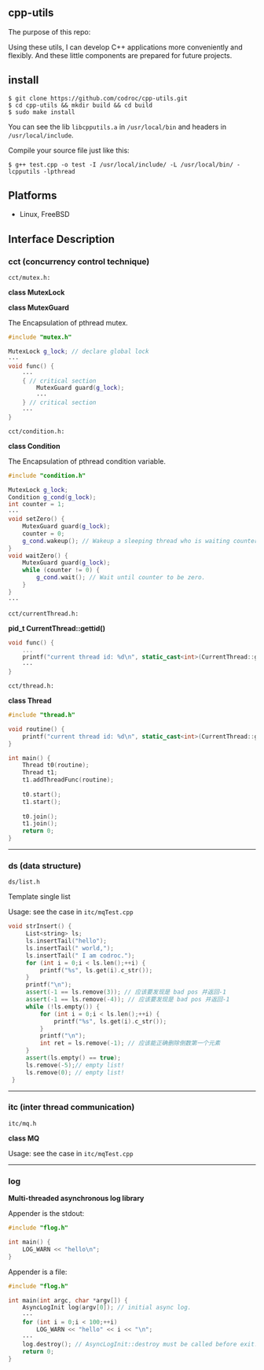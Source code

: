 ## cpp-utils

The purpose of this repo:

Using these utils, I can develop C++ applications more conveniently and flexibly. And these little components are prepared for future projects.



## install

```SHELL
$ git clone https://github.com/codroc/cpp-utils.git
$ cd cpp-utils && mkdir build && cd build
$ sudo make install
```

You can see the lib `libcpputils.a` in `/usr/local/bin` and headers in `/usr/local/include`.

Compile your source file just like this:

```SHELL
$ g++ test.cpp -o test -I /usr/local/include/ -L /usr/local/bin/ -lcpputils -lpthread
```



## Platforms

- Linux, FreeBSD



## Interface Description

### cct (concurrency control technique)

`cct/mutex.h:`

**class MutexLock**

**class MutexGuard**

The Encapsulation of pthread mutex.

```c++
#include "mutex.h"

MutexLock g_lock; // declare global lock
···
void func() {
    ···
    { // critical section
		MutexGuard guard(g_lock);
        ···
	} // critical section
    ···
}
```



`cct/condition.h:`

**class Condition**

The Encapsulation of pthread condition variable.

```C++
#include "condition.h"

MutexLock g_lock;
Condition g_cond(g_lock);
int counter = 1;
···
void setZero() {
    MutexGuard guard(g_lock);
    counter = 0;
    g_cond.wakeup(); // Wakeup a sleeping thread who is waiting counter to be zero.
}
void waitZero() {
    MutexGuard guard(g_lock);
    while (counter != 0) {
        g_cond.wait(); // Wait until counter to be zero.
    }
}
···
```



`cct/currentThread.h:`

**pid_t CurrentThread::gettid()**

```C++
void func() {
    ...
    printf("current thread id: %d\n", static_cast<int>(CurrentThread::gettid()));
    ···
}
```



`cct/thread.h:`

**class Thread**

```C++
#include "thread.h"

void routine() {
    printf("current thread id: %d\n", static_cast<int>(CurrentThread::gettid()));
}

int main() {
    Thread t0(routine);
    Thread t1;
    t1.addThreadFunc(routine);
    
    t0.start();
    t1.start();
    
    t0.join();
    t1.join();
    return 0;
}
```



---

### ds (data structure)

`ds/list.h`

Template single list

Usage: see the case in `itc/mqTest.cpp`

```C++
void strInsert() {
     List<string> ls;
     ls.insertTail("hello");
     ls.insertTail(" world,");
     ls.insertTail(" I am codroc.");
     for (int i = 0;i < ls.len();++i) {
         printf("%s", ls.get(i).c_str());
     }
     printf("\n");
     assert(-1 == ls.remove(3)); // 应该要发现是 bad pos 并返回-1
     assert(-1 == ls.remove(-4)); // 应该要发现是 bad pos 并返回-1
     while (!ls.empty()) {
         for (int i = 0;i < ls.len();++i) {
             printf("%s", ls.get(i).c_str());
         }
         printf("\n");
         int ret = ls.remove(-1); // 应该能正确删除倒数第一个元素
     }
     assert(ls.empty() == true);
     ls.remove(-5);// empty list!
     ls.remove(0); // empty list!
 }
```



---

### itc (inter thread communication)

`itc/mq.h`

**class MQ**

Usage: see the case in `itc/mqTest.cpp`



---

### log

**Multi-threaded asynchronous log library**

Appender is the stdout:

```C++
#include "flog.h"

int main() {
    LOG_WARN << "hello\n";
}
```

Appender is a file:

```C++
#include "flog.h"

int main(int argc, char *argv[]) {
    AsyncLogInit log(argv[0]); // initial async log.
    ···
    for (int i = 0;i < 100;++i)
    	LOG_WARN << "hello" << i << "\n";
    ···
    log.destroy(); // AsyncLogInit::destroy must be called before exit!
    return 0;
}
```

